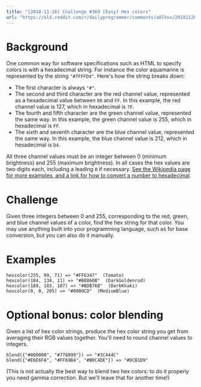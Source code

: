 ```yaml
---
title: "[2018-11-26] Challenge #369 [Easy] Hex colors"
url: "https://old.reddit.com/r/dailyprogrammer/comments/a0lhxx/20181126_challenge_369_easy_hex_colors/"
---
```


# Background

One common way for software specifications such as HTML to specify colors is with a hexadecimal string. For instance the color aquamarine is represented by the string `"#7FFFD4"`. Here's how the string breaks down:

* The first character is always `"#"`.
* The second and third character are the red channel value, represented as a hexadecimal value between `00` and `FF`. In this example, the red channel value is 127, which in hexadecimal is `7F`.
* The fourth and fifth character are the green channel value, represented the same way. In this example, the green channel value is 255, which in hexadecimal is `FF`.
* The sixth and seventh character are the blue channel value, represented the same way. In this example, the blue channel value is 212, which in hexadecimal is `D4`.

All three channel values must be an integer between 0 (minimum brightness) and 255 (maximum brightness). In all cases the hex values are two digits each, including a leading `0` if necessary. [See the Wikipedia page for more examples, and a link for how to convert a number to hexadecimal](https://en.wikipedia.org/wiki/Web_colors#Converting_RGB_to_hexadecimal).

# Challenge

Given three integers between 0 and 255, corresponding to the red, green, and blue channel values of a color, find the hex string for that color. You may use anything built into your programming language, such as for base conversion, but you can also do it manually.

# Examples

    hexcolor(255, 99, 71) => "#FF6347"  (Tomato)
    hexcolor(184, 134, 11) => "#B8860B"  (DarkGoldenrod)
    hexcolor(189, 183, 107) => "#BDB76B"  (DarkKhaki)
    hexcolor(0, 0, 205) => "#0000CD"  (MediumBlue)

# Optional bonus: color blending

Given a list of hex color strings, produce the hex color string you get from averaging their RGB values together. You'll need to round channel values to integers.

    blend({"#000000", "#778899"}) => "#3C444C"
    blend({"#E6E6FA", "#FF69B4", "#B0C4DE"}) => "#DCB1D9"

(This is not actually the best way to blend two hex colors: to do it properly you need gamma correction. But we'll leave that for another time!)